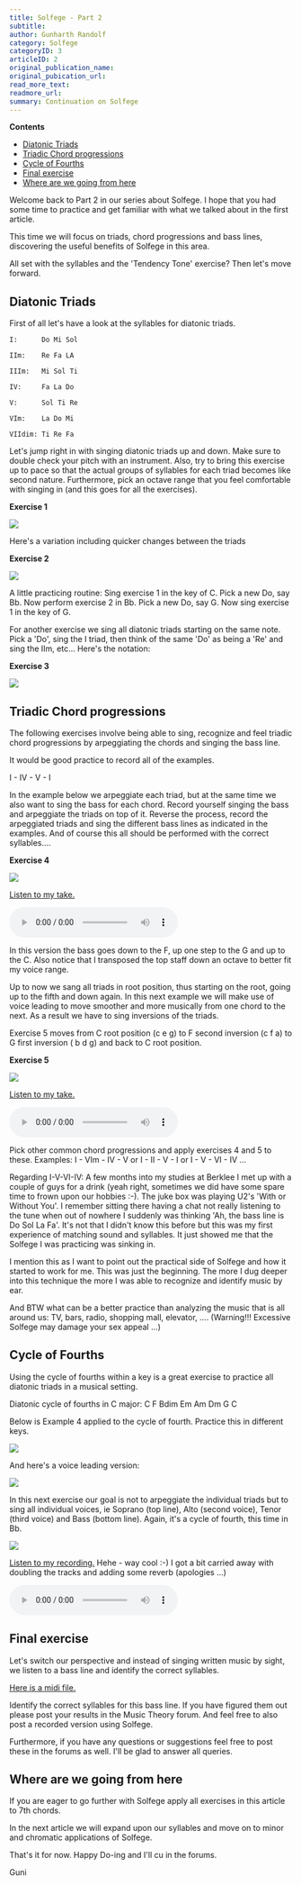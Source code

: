 ```yaml
---
title: Solfege - Part 2
subtitle: 
author: Gunharth Randolf
category: Solfege
categoryID: 3
articleID: 2
original_publication_name:
original_pubication_url:
read_more_text:
readmore_url:
summary: Continuation on Solfege
---
```


**Contents**

<!-- TOC -->

- [Diatonic Triads](#diatonic-triads)
- [Triadic Chord progressions](#triadic-chord-progressions)
- [Cycle of Fourths](#cycle-of-fourths)
- [Final exercise](#final-exercise)
- [Where are we going from here](#where-are-we-going-from-here)

<!-- /TOC -->

Welcome back to Part 2 in our series about Solfege. I hope that you had some time to practice and get familiar with what we talked about in the first article.

This time we will focus on triads, chord progressions and bass lines, discovering the useful benefits of Solfege in this area.

All set with the syllables and the 'Tendency Tone' exercise? Then let's move forward.

<a id="markdown-diatonic-triads" name="diatonic-triads"></a>
## Diatonic Triads

First of all let's have a look at the syllables for diatonic triads.
```text
I:      Do Mi Sol

IIm:    Re Fa LA

IIIm:   Mi Sol Ti

IV:     Fa La Do

V:      Sol Ti Re

VIm:    La Do Mi

VIIdim: Ti Re Fa
```

Let's jump right in with singing diatonic triads up and down. Make sure to double check your pitch with an instrument. Also, try to bring this exercise up to pace so that the actual groups of syllables for each triad becomes like second nature. Furthermore, pick an octave range that you feel comfortable with singing in (and this goes for all the exercises).

**Exercise 1**

![](/img/solfege-part2/01.gif "")

Here's a variation including quicker changes between the triads

**Exercise 2**

![](/img/solfege-part2/02.gif "")


A little practicing routine: Sing exercise 1 in the key of C. Pick a new Do, say Bb. Now perform exercise 2 in Bb. Pick a new Do, say G. Now sing exercise 1 in the key of G.

For another exercise we sing all diatonic triads starting on the same note. Pick a 'Do', sing the I triad, then think of the same 'Do' as being a 'Re' and sing the IIm, etc... Here's the notation:

**Exercise 3**

![](/img/solfege-part2/03.gif "")

<a id="markdown-triadic-chord-progressions" name="triadic-chord-progressions"></a>
## Triadic Chord progressions

The following exercises involve being able to sing, recognize and feel triadic chord progressions by arpeggiating the chords and singing the bass line.

It would be good practice to record all of the examples.

I - IV - V - I

In the example below we arpeggiate each triad, but at the same time we also want to sing the bass for each chord. Record yourself singing the bass and arpeggiate the triads on top of it. Reverse the process, record the arpeggiated triads and sing the different bass lines as indicated in the examples. And of course this all should be performed with the correct syllables....

**Exercise 4**

![](/img/solfege-part2/04.gif "")

[Listen to my take.](/audio/solfege-part2/Ex4.mp3)

<audio controls>
  <source src="/audio/solfege-part2/Ex4.mp3" type="audio/mpeg">
Your browser does not support the audio element.
</audio>

In this version the bass goes down to the F, up one step to the G and up to the C. Also notice that I transposed the top staff down an octave to better fit my voice range.

Up to now we sang all triads in root position, thus starting on the root, going up to the fifth and down again. In this next example we will make use of voice leading to move smoother and more musically from one chord to the next. As a result we have to sing inversions of the triads.

Exercise 5 moves from C root position (c e g) to F second inversion (c f a) to G first inversion ( b d g) and back to C root position. 

**Exercise 5**

![](/img/solfege-part2/05.gif "")

[Listen to my take.](/audio/solfege-part2/Ex5.mp3)

<audio controls>
  <source src="/audio/solfege-part2/Ex5.mp3" type="audio/mpeg">
Your browser does not support the audio element.
</audio>

Pick other common chord progressions and apply exercises 4 and 5 to these. Examples: I - VIm - IV - V or I - II - V - I or I - V - VI - IV ...

Regarding I-V-VI-IV: A few months into my studies at Berklee I met up with a couple of guys for a drink (yeah right, sometimes we did have some spare time to frown upon our hobbies :-). The juke box was playing U2's 'With or Without You'. I remember sitting there having a chat not really listening to the tune when out of nowhere I suddenly was thinking 'Ah, the bass line is Do Sol La Fa'. It's not that I didn't know this before but this was my first experience of matching sound and syllables. It just showed me that the Solfege I was practicing was sinking in. 

I mention this as I want to point out the practical side of Solfege and how it started to work for me. This was just the beginning. The more I dug deeper into this technique the more I was able to recognize and identify music by ear. 

And BTW what can be a better practice than analyzing the music that is all around us: TV, bars, radio, shopping mall, elevator, .... 
(Warning!!! Excessive Solfege may damage your sex appeal ...)


<a id="markdown-cycle-of-fourths" name="cycle-of-fourths"></a>
## Cycle of Fourths

Using the cycle of fourths within a key is a great exercise to practice all diatonic triads in a musical setting.

Diatonic cycle of fourths in C major: C F Bdim Em Am Dm G C

Below is Example 4 applied to the cycle of fourth. Practice this in different keys.

![](/img/solfege-part2/06a.gif "")


And here's a voice leading version:

![](/img/solfege-part2/06.gif "")


In this next exercise our goal is not to arpeggiate the individual triads but to sing all individual voices, ie Soprano (top line), Alto (second voice), Tenor (third voice) and Bass (bottom line). Again, it's a cycle of fourth, this time in Bb.

![](/img/solfege-part2/07.gif "")

[Listen to my recording.](/audio/solfege-part2/chant.mp3) Hehe - way cool :-) I got a bit carried away with doubling the tracks and adding some reverb (apologies ...)

<audio controls>
  <source src="/audio/solfege-part2/chant.mp3" type="audio/mpeg">
Your browser does not support the audio element.
</audio>


<a id="markdown-final-exercise" name="final-exercise"></a>
## Final exercise

Let's switch our perspective and instead of singing written music by sight, we listen to a bass line and identify the correct syllables.

[Here is a midi file.](/audio/solfege-part2/bassline.midi)

Identify the correct syllables for this bass line. If you have figured them out please post your results in the Music Theory forum. And feel free to also post a recorded version using Solfege.

Furthermore, if you have any questions or suggestions feel free to post these in the forums as well. I'll be glad to answer all queries.

<a id="markdown-where-are-we-going-from-here" name="where-are-we-going-from-here"></a>
## Where are we going from here

If you are eager to go further with Solfege apply all exercises in this article to 7th chords.

In the next article we will expand upon our syllables and move on to minor and chromatic applications of Solfege.

That's it for now. Happy Do-ing and I'll cu in the forums.

Guni
